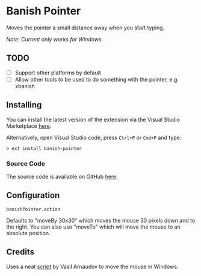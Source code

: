 # Banish Pointer

Moves the pointer a small distance away when you start typing.

_Note: Current only works for Windows._

## TODO

 - [ ] Support other platforms by default
 - [ ] Allow other tools to be used to do something with the pointer, e.g. xbanish

## Installing

You can install the latest version of the extension via the Visual Studio Marketplace [here](https://marketplace.visualstudio.com/items?itemName=Gruntfuggly.banish-pointer).

Alternatively, open Visual Studio code, press `Ctrl+P` or `Cmd+P` and type:

    > ext install banish-pointer

### Source Code

The source code is available on GitHub [here](https://github.com/Gruntfuggly/banish-pointer).

## Configuration

`banishPointer.action`

Defaults to "moveBy 30x30" which moves the mouse 30 pixels down and to the right. You can also use "moveTo" which will move the mouse to an absolute position.

## Credits

Uses a neat [script](https://github.com/npocmaka/batch.scripts/blob/master/hybrids/.net/c/mouse.bat) by Vasil Arnaudov to move the mouse in Windows.

